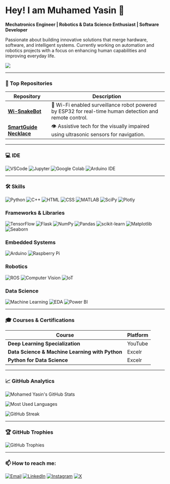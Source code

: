 # Hey! I am Muhamed Yasin 👋

**Mechatronics Engineer | Robotics & Data Science Enthusiast | Software Developer**

Passionate about building innovative solutions that merge hardware, software, and intelligent systems. Currently working on automation and robotics projects with a focus on enhancing human capabilities and improving everyday life.

[![](https://github-profile-summary-cards.vercel.app/api/cards/profile-details?username=myasin3&theme=dark)](https://github.com/myasin3)

---

### 💼 Top Repositories

| Repository | Description |
|------------|-------------|
| [**Wi-SnakeBot**]([https://github.com/myasin3e/Wi-SnakeBot](https://github.com/myasin3/Main-project)) | 🐍 Wi-Fi enabled surveillance robot powered by ESP32 for real-time human detection and remote control. |
| [**SmartGuide Necklace**](https://github.com/myasin3/SmartGuide-Necklace) | 👁️ Assistive tech for the visually impaired using ultrasonic sensors for navigation. |

---

### 💻 IDE
![VSCode](https://img.shields.io/badge/-VS%20Code-007ACC?logo=visual-studio-code&logoColor=white)
![Jupyter](https://img.shields.io/badge/-Jupyter-F37626?logo=jupyter&logoColor=white)
![Google Colab](https://img.shields.io/badge/-Google%20Colab-F9AB00?logo=googlecolab&logoColor=white)
![Arduino IDE](https://img.shields.io/badge/-Arduino-00979D?logo=arduino&logoColor=white)

---

### 🛠️ Skills
![Python](https://img.shields.io/badge/-Python-3776AB?logo=python&logoColor=white)
![C++](https://img.shields.io/badge/-C++-00599C?logo=cplusplus&logoColor=white)
![HTML](https://img.shields.io/badge/-HTML-E34F26?logo=html5&logoColor=white)
![CSS](https://img.shields.io/badge/-CSS-1572B6?logo=css3&logoColor=white)
![MATLAB](https://img.shields.io/badge/-MATLAB-FF7F50?logo=matlab&logoColor=white)
![SciPy](https://img.shields.io/badge/-SciPy-654FF0?logo=SciPy&logoColor=white)
![Plotly](https://img.shields.io/badge/-Plotly-239120?logo=plotly&logoColor=white)

### Frameworks & Libraries
![TensorFlow](https://img.shields.io/badge/-TensorFlow-FF6F00?logo=tensorflow&logoColor=white)
![Flask](https://img.shields.io/badge/-Flask-000000?logo=flask&logoColor=white)
![NumPy](https://img.shields.io/badge/-NumPy-013243?logo=numpy&logoColor=white)
![Pandas](https://img.shields.io/badge/-Pandas-150458?logo=pandas&logoColor=white)
![scikit-learn](https://img.shields.io/badge/-scikit--learn-F7931E?logo=scikit-learn&logoColor=white)
![Matplotlib](https://img.shields.io/badge/-Matplotlib-003B57?logo=matplotlib&logoColor=white)
![Seaborn](https://img.shields.io/badge/-Seaborn-FF8C00?logo=seaborn&logoColor=white)

### Embedded Systems
![Arduino](https://img.shields.io/badge/-Arduino-00979D?logo=arduino&logoColor=white)
![Raspberry Pi](https://img.shields.io/badge/-Raspberry%20Pi-A22846?logo=raspberry-pi&logoColor=white)

### Robotics
![ROS](https://img.shields.io/badge/-ROS-22314E?logo=ros&logoColor=white)
![Computer Vision](https://img.shields.io/badge/-Computer%20Vision-9b59b6)
![IoT](https://img.shields.io/badge/-IoT-FF6200)

### Data Science
![Machine Learning](https://img.shields.io/badge/-Machine%20Learning-007ACC?logo=machine-learning)
![EDA](https://img.shields.io/badge/-EDA-03A9F4?logo=data-visualization)
![Power BI](https://img.shields.io/badge/-Power%20BI-F2C811?logo=power-bi&logoColor=black)

---

### 🎓 Courses & Certifications

| Course | Platform |
|--------|----------|
| **Deep Learning Specialization** | YouTube |
| **Data Science & Machine Learning with Python** | Excelr |
| **Python for Data Science** | Excelr |

---

### 📈 GitHub Analytics

![Mohamed Yasin's GitHub Stats](https://github-readme-stats.vercel.app/api?username=myasin3&show_icons=true&theme=radical)

![Most Used Languages](https://github-readme-stats.vercel.app/api/top-langs/?username=myasin3&layout=compact&theme=radical)

![GitHub Streak](https://github-readme-streak-stats.herokuapp.com/?user=myasin3&theme=dark)

---

### 🏆 GitHub Trophies

![GitHub Trophies](https://github-profile-trophy.vercel.app/?username=myasin3&theme=radical)

---

### 📫 How to reach me:
[![Email](https://img.shields.io/badge/Gmail-D14836?style=for-the-badge&logo=gmail&logoColor=white)](mailto:muhamedyain03@gmail.com) 
[![LinkedIn](https://img.shields.io/badge/LinkedIn-0077B5?style=for-the-badge&logo=linkedin&logoColor=white)](https://www.linkedin.com/in/muhamed-yasin-b43b39220/) 
[![Instagram](https://img.shields.io/badge/Instagram-E4405F?style=for-the-badge&logo=instagram&logoColor=white)](https://www.instagram.com/yasin_hamza__/?hl=en) 
[![X](https://img.shields.io/badge/X-1DA1F2?style=for-the-badge&logo=twitter&logoColor=white)](https://x.com/muhamedyasin03)

